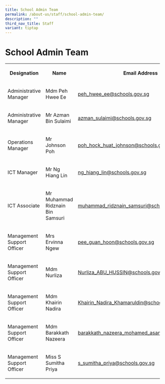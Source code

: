 ```yaml
---
title: School Admin Team
permalink: /about-us/staff/school-admin-team/
description: ""
third_nav_title: Staff
variant: tiptap
---
```

<h1><strong>School Admin Team</strong></h1>
<table style="minWidth: 75px">
<colgroup>
<col>
<col>
<col>
</colgroup>
<tbody>
<tr>
<th rowspan="1" colspan="1">
<p>Designation</p>
</th>
<th rowspan="1" colspan="1">
<p>Name</p>
</th>
<th rowspan="1" colspan="1">
<p>Email Address</p>
</th>
</tr>
<tr>
<td rowspan="1" colspan="1">
<p>Administrative Manager</p>
</td>
<td rowspan="1" colspan="1">
<p>Mdm Peh Hwee Ee</p>
</td>
<td rowspan="1" colspan="1">
<p><a href="mailto:peh_hwee_ee@schools.gov.sg" rel="noopener noreferrer nofollow" target="_blank">peh_hwee_ee@schools.gov.sg</a>
</p>
</td>
</tr>
<tr>
<td rowspan="1" colspan="1">
<p>Administrative Manager</p>
</td>
<td rowspan="1" colspan="1">
<p>Mr Azman Bin Sulaimi</p>
</td>
<td rowspan="1" colspan="1">
<p><a href="mailto:azman_sulaimi@schools.gov.sg" rel="noopener noreferrer nofollow" target="_blank">azman_sulaimi@schools.gov.sg</a>
</p>
</td>
</tr>
<tr>
<td rowspan="1" colspan="1">
<p>Operations Manager</p>
</td>
<td rowspan="1" colspan="1">
<p>Mr Johnson Poh</p>
</td>
<td rowspan="1" colspan="1">
<p><a href="mailto:poh_hock_huat_johnson@schools.gov.sg" rel="noopener noreferrer nofollow" target="_blank">poh_hock_huat_johnson@schools.gov.sg</a>
</p>
</td>
</tr>
<tr>
<td rowspan="1" colspan="1">
<p>ICT Manager</p>
</td>
<td rowspan="1" colspan="1">
<p>Mr Ng Hiang Lin</p>
</td>
<td rowspan="1" colspan="1">
<p><a href="mailto:ng_hiang_lin@schools.gov.sg" rel="noopener noreferrer nofollow" target="_blank">ng_hiang_lin@schools.gov.sg</a>
</p>
</td>
</tr>
<tr>
<td rowspan="1" colspan="1">
<p>ICT Associate</p>
</td>
<td rowspan="1" colspan="1">
<p>Mr Muhammad Ridznain Bin Samsuri</p>
</td>
<td rowspan="1" colspan="1">
<p><a href="mailto:muhammad_ridznain_samsuri@schools.gov.sg" rel="noopener noreferrer nofollow" target="_blank">muhammad_ridznain_samsuri@schools.gov.sg</a>
</p>
</td>
</tr>
<tr>
<td rowspan="1" colspan="1">
<p>Management Support Officer</p>
</td>
<td rowspan="1" colspan="1">
<p>Mrs Ervinna Ngew</p>
</td>
<td rowspan="1" colspan="1">
<p><a href="mailto:pee_guan_hoon@schools.gov.sg" rel="noopener noreferrer nofollow" target="_blank">pee_guan_hoon@schools.gov.sg</a>
</p>
</td>
</tr>
<tr>
<td rowspan="1" colspan="1">
<p>Management Support Officer</p>
</td>
<td rowspan="1" colspan="1">
<p>Mdm Nurliza</p>
</td>
<td rowspan="1" colspan="1">
<p><a href="mailto:Nurliza_ABU_HUSSIN@schools.gov.sg" rel="noopener noreferrer nofollow" target="_blank">Nurliza_ABU_HUSSIN@schools.gov.sg</a>
</p>
</td>
</tr>
<tr>
<td rowspan="1" colspan="1">
<p>Management Support Officer</p>
</td>
<td rowspan="1" colspan="1">
<p>Mdm Khairin Nadira</p>
</td>
<td rowspan="1" colspan="1">
<p><a href="mailto:Khairin_Nadira_Khamaruldin@schools.gov.sg" rel="noopener noreferrer nofollow" target="_blank">Khairin_Nadira_Khamaruldin@schools.gov.sg</a>
</p>
</td>
</tr>
<tr>
<td rowspan="1" colspan="1">
<p>Management Support Officer</p>
</td>
<td rowspan="1" colspan="1">
<p>Mdm Barakkath Nazeera</p>
</td>
<td rowspan="1" colspan="1">
<p><a href="mailto:barakkath_nazeera_mohamed_asana@schools.gov.sg" rel="noopener noreferrer nofollow" target="_blank">barakkath_nazeera_mohamed_asana@schools.gov.sg</a>
</p>
</td>
</tr>
<tr>
<td rowspan="1" colspan="1">
<p>Management Support Officer</p>
</td>
<td rowspan="1" colspan="1">
<p>Miss S Sumitha Priya</p>
</td>
<td rowspan="1" colspan="1">
<p><a href="mailto:s_sumitha_priya@schools.gov.sg" rel="noopener noreferrer nofollow" target="_blank">s_sumitha_priya@schools.gov.sg</a>
</p>
</td>
</tr>
</tbody>
</table>
<p></p>